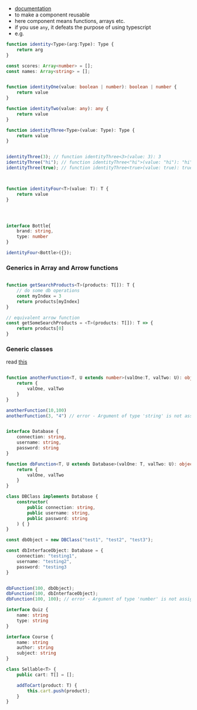 - [documentation](https://www.typescriptlang.org/docs/handbook/2/generics.html)
- to make a component reusable
- here component means functions, arrays etc.
- if you use `any`, it defeats the purpose of using typescript
- e.g.
```ts
function identity<Type>(arg:Type): Type {
	return arg
}
```

```ts
const scores: Array<number> = [];
const names: Array<string> = [];


function identityOne(value: boolean | number): boolean | number {
    return value
}

function identityTwo(value: any): any {
    return value
}

function identityThree<Type>(value: Type): Type {
    return value
}


identityThree(3); // function identityThree<3>(value: 3): 3
identityThree("hi"); // function identityThree<"hi">(value: "hi"): "hi"
identityThree(true); // function identityThree<true>(value: true): true



function identityFour<T>(value: T): T {
    return value
}




interface Bottle{
    brand: string,
    type: number
}

identityFour<Bottle>({});
```


### Generics in Array and Arrow functions

```ts

function getSearchProducts<T>(products: T[]): T {
    // do some db operations
    const myIndex = 3
    return products[myIndex]
}

// equivalent arrow function 
const getSomeSearchProducts = <T>(products: T[]): T => {
    return products[0]
}
```


### Generic classes

read [this](https://www.typescriptlang.org/docs/handbook/2/generics.html#using-type-parameters-in-generic-constraints)

```ts

function anotherFunction<T, U extends number>(valOne:T, valTwo: U): object {
    return {
        valOne, valTwo
    }
}

anotherFunction(10,100)
anotherFunction(3, "4") // error - Argument of type 'string' is not assignable to parameter of type 'number'.ts(2345)


interface Database {
    connection: string,
    username: string,
    password: string
}

function dbFunction<T, U extends Database>(valOne: T, valTwo: U): object {
    return {
        valOne, valTwo
    }
}

class DBClass implements Database {
    constructor(
        public connection: string,
        public username: string,
        public password: string
    ) { }
}

const dbObject = new DBClass("test1", "test2", "test3");

const dbInterfaceObject: Database = {
    connection: "testing1",
    username: "testing2",
    password: "testing3
}


dbFunction(100, dbObject);
dbFunction(100, dbInterfaceObject);
dbFunction(100, 100); // error - Argument of type 'number' is not assignable to parameter of type 'Database'.ts(2345)
```


```ts
interface Quiz {
    name: string
    type: string
}

interface Course {
    name: string
    author: string
    subject: string
}

class Sellable<T> {
    public cart: T[] = [];

    addToCart(product: T) {
        this.cart.push(product);
    }
}
```
